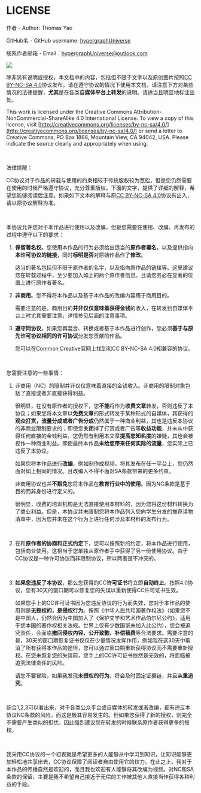 # LICENSE

作者 - Author: Thomas Yao

GitHub名 - GitHub username: [hypergraphUniverse](https://github.com/hypergraphUniverse)

联系作者邮箱 - Email：hypergraphUniverse@outlook.com

![](https://i.creativecommons.org/l/by-nc-sa/4.0/88x31.png)

除非另有说明或授权，本文档中的内容，包括但不限于文字以及原创图片按照[CC BY-NC-SA 4.0](https://creativecommons.org/licenses/by-nc-sa/4.0/)协议发布。请在遵守协议的情况下使用本文档，请注意下方对某些情况的法律提醒，**尤其**是在各类**自媒体平台上转发**的说明。请适当且明显地标注出处。

This work is licensed under the Creative Commons Attribution-NonCommercial-ShareAlike 4.0 International License. To view a copy of this license, visit [http://creativecommons.org/licenses/by-nc-sa/4.0/](http://creativecommons.org/licenses/by-nc-sa/4.0/) or send a letter to Creative Commons, PO Box 1866, Mountain View, CA 94042, USA. Please indicate the source clearly and appropriately when using. 

&nbsp;

法律提醒：

CC协议对于作品的转载与使用的约束相较于传统版权较为宽松，但是您仍然需要在使用的时候严格遵守协议，充分尊重版权。下面的文字，提供了详细的解释，希望您能够阅读后注意。如果如下文本的解释与原[CC BY-NC-SA 4.0](https://creativecommons.org/licenses/by-nc-sa/4.0/)协议有出入，请以原协议解释为准。

&nbsp;

本协议允许您对于本作品进行使用以及改编，但是您需要在使用、改编、再发布的过程中遵守以下的要求：

1. **保留著名权**。您使用本作品的行为必须给出适当的**原作者署名**，以及提供指向**本许可协议的链接**，同时**标明是否**对原始作品作了**修改**。

   适当的著名包括但不限于原作者的名字，以及指向原作品的链接等。这里建议您在转载过程中，至少要加入如上的两个原作者信息。且请您务必在显著的位置上进行原作者著名。

2. **非商用**。您不得将本作品以及基于本作品的改编内容用于商用目的。

   需要注意的是，商用目的**并非仅仅意味着获得金钱**的收入，在转发到自媒体平台上时尤其需要注意，详情参见后面的注意事项。

3. **遵守同协议**。如果您再混合、转换或者基于本作品进行创作，您必须**基于与原先许可协议相同的许可协议**分发您贡献的作品。

   您可以在Common Creative官网上找到和CC BY-NC-SA 4.0相兼容的协议。

&nbsp;

您需要注意的一些事情：

1. 非商用（NC）的限制并非仅仅意味着直接的金钱收入。非商用的限制对象包括了直接或者非直接获得利益。

   很明显，在没有原作者的授权下，您**不能**将作为**收费文章**转发，否则违反了本协议；如果您将本文章以**免费文章**的形式转发于某种形式的自媒体，其获得的**观众打赏，流量分成或者广告分成**仍然属于一种商业利益，其也是违反本协议的非商业限制要求的；即使您**关闭**掉了打赏或者广告等**收益功能**，并未从中获得任何直接的金钱利益，您仍然有利用本文章**提高您知名度**的嫌疑，其也会被视作一种商业利益。即使最终本作品**未给您带来任何实际的流量**，您实际上已违反了本协议。

   如果您将本作品进行**改编**，例如制作成视频，将其发布在任一平台上，您仍然面对如上相同的情况。且改编人不得不面对SA条款带来的更多约束。

   非商用协议也并**不豁免**您将本作品在**教育行业中的使用**。因为NC条款是基于目的而非身份进行定义的。

   很明显，收费的培训机构是无法直接使用本材料的，因为您将这份材料转换为了商业利益。但是，本协议并未限制您将本作品列入您向学生分发的推荐读物清单中，因为您并未在这个行为上进行任何涉及本材料的发布行为。

   &nbsp;

2. 在和**原作者的协商和正式约定**下，您可以按照新的约定，将本作品进行使用，包括商业使用。这相当于您单独从原作者手中获得了另一份使用协议。由于CC协议是一种许可协议而非限制协议，所以两者是不冲突的。

   &nbsp;

3. **如果您违反了本协议**，那么您获得的CC**许可证书**将立即**自动终止**。按照4.0协议，您有30天的窗口期可以修复您的失误以重新使得CC许可证书生效。

   如果您手上的CC许可证书因为您违反协议的行为而失效，您对于本作品的使用则是**无授权的，是侵权行为**。按照《中华人民共和国著作权法》（如果您不是中国人，仍然会因为中国加入了《保护文学和艺术作品伯尔尼公约》，适用于您本国的著作权相关法规。世界上仅有少数国家未加入此公约），您会被追究责任，会面临**撤回侵权内容、公开致歉、补偿稿费**等合法要求。需要注意的是，30天的窗口期恢复证书仅仅在少量情况发挥作用，例如我在这30天中取消了所有获得本作品的途径，您可以通过窗口期重新获得协议而不需要重新授权。在您未恢复您的失误前，您手上的CC许可证书依然是无效的，将面临被追究法律责任的风险。

   请您不要冒险，如果我发现**未授权的行为**，将会及时固定证据链，并且**从重追究**。

&nbsp;

综合1,2,3可以看出来，对于各类公众平台或自媒体的转发或者改编，都有违反本协议NC条款的风险，而这是极其容易发生的。但如果您获得了新的授权，则完全不需要产生类似的担忧，因此强烈建议您在转发的时候联系原作者获得更多的授权。

&nbsp;

我采用CC协议的一个初衷就是希望更多的人能够从中学习到知识，让知识能够更加轻松地共享出去，CC协议保障了阅读者自由使用它的权力。在此之上，我对于本作品的传播自然是欢迎的，而且我也欢迎有人能够将其改编为视频。对NC和SA条款的保留，主要是我不希望自己接近于无偿的工作被其他人直接当作获得各种利益的手段。